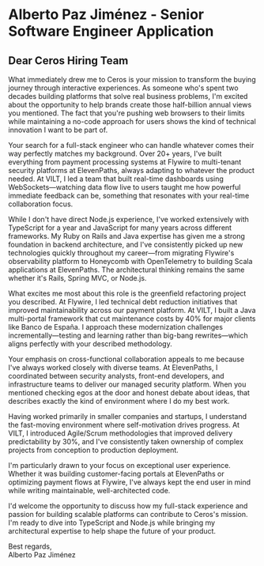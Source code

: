 # Alberto Paz Jiménez - Senior Software Engineer Application

## Dear Ceros Hiring Team

What immediately drew me to Ceros is your mission to transform the buying journey through interactive experiences. As someone who's spent two decades building platforms that solve real business problems, I'm excited about the opportunity to help brands create those half-billion annual views you mentioned. The fact that you're pushing web browsers to their limits while maintaining a no-code approach for users shows the kind of technical innovation I want to be part of.

Your search for a full-stack engineer who can handle whatever comes their way perfectly matches my background. Over 20+ years, I've built everything from payment processing systems at Flywire to multi-tenant security platforms at ElevenPaths, always adapting to whatever the product needed. At VILT, I led a team that built real-time dashboards using WebSockets—watching data flow live to users taught me how powerful immediate feedback can be, something that resonates with your real-time collaboration focus.

While I don't have direct Node.js experience, I've worked extensively with TypeScript for a year and JavaScript for many years across different frameworks. My Ruby on Rails and Java expertise has given me a strong foundation in backend architecture, and I've consistently picked up new technologies quickly throughout my career—from migrating Flywire's observability platform to Honeycomb with OpenTelemetry to building Scala applications at ElevenPaths. The architectural thinking remains the same whether it's Rails, Spring MVC, or Node.js.

What excites me most about this role is the greenfield refactoring project you described. At Flywire, I led technical debt reduction initiatives that improved maintainability across our payment platform. At VILT, I built a Java multi-portal framework that cut maintenance costs by 40% for major clients like Banco de España. I approach these modernization challenges incrementally—testing and learning rather than big-bang rewrites—which aligns perfectly with your described methodology.

Your emphasis on cross-functional collaboration appeals to me because I've always worked closely with diverse teams. At ElevenPaths, I coordinated between security analysts, front-end developers, and infrastructure teams to deliver our managed security platform. When you mentioned checking egos at the door and honest debate about ideas, that describes exactly the kind of environment where I do my best work.

Having worked primarily in smaller companies and startups, I understand the fast-moving environment where self-motivation drives progress. At VILT, I introduced Agile/Scrum methodologies that improved delivery predictability by 30%, and I've consistently taken ownership of complex projects from conception to production deployment.

I'm particularly drawn to your focus on exceptional user experience. Whether it was building customer-facing portals at ElevenPaths or optimizing payment flows at Flywire, I've always kept the end user in mind while writing maintainable, well-architected code.

I'd welcome the opportunity to discuss how my full-stack experience and passion for building scalable platforms can contribute to Ceros's mission. I'm ready to dive into TypeScript and Node.js while bringing my architectural expertise to help shape the future of your product.

Best regards,  
Alberto Paz Jiménez
